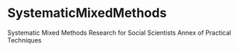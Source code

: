 # SystematicMixedMethods
Systematic Mixed Methods Research for Social Scientists Annex of Practical Techniques
